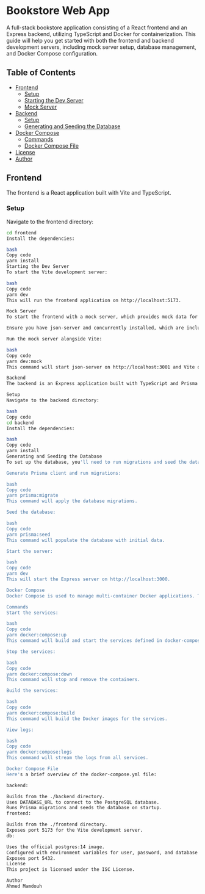 # Bookstore Web App

A full-stack bookstore application consisting of a React frontend and an Express backend, utilizing TypeScript and Docker for containerization. This guide will help you get started with both the frontend and backend development servers, including mock server setup, database management, and Docker Compose configuration.

## Table of Contents

- [Frontend](#frontend)
  - [Setup](#setup)
  - [Starting the Dev Server](#starting-the-dev-server)
  - [Mock Server](#mock-server)
- [Backend](#backend)
  - [Setup](#setup-1)
  - [Generating and Seeding the Database](#generating-and-seeding-the-database)
- [Docker Compose](#docker-compose)
  - [Commands](#commands)
  - [Docker Compose File](#docker-compose-file)
- [License](#license)
- [Author](#author)

## Frontend

The frontend is a React application built with Vite and TypeScript.

### Setup

Navigate to the frontend directory:

```bash
cd frontend
Install the dependencies:

bash
Copy code
yarn install
Starting the Dev Server
To start the Vite development server:

bash
Copy code
yarn dev
This will run the frontend application on http://localhost:5173.

Mock Server
To start the frontend with a mock server, which provides mock data for development:

Ensure you have json-server and concurrently installed, which are included in the devDependencies in your package.json.

Run the mock server alongside Vite:

bash
Copy code
yarn dev:mock
This command will start json-server on http://localhost:3001 and Vite on http://localhost:5173. The mock server uses db.json to provide mock data.

Backend
The backend is an Express application built with TypeScript and Prisma for database interactions.

Setup
Navigate to the backend directory:

bash
Copy code
cd backend
Install the dependencies:

bash
Copy code
yarn install
Generating and Seeding the Database
To set up the database, you'll need to run migrations and seed the database. Use the following commands:

Generate Prisma client and run migrations:

bash
Copy code
yarn prisma:migrate
This command will apply the database migrations.

Seed the database:

bash
Copy code
yarn prisma:seed
This command will populate the database with initial data.

Start the server:

bash
Copy code
yarn dev
This will start the Express server on http://localhost:3000.

Docker Compose
Docker Compose is used to manage multi-container Docker applications. The setup includes a frontend, backend, and PostgreSQL database.

Commands
Start the services:

bash
Copy code
yarn docker:compose:up
This command will build and start the services defined in docker-compose.yml. It also runs database migrations and seeds the database.

Stop the services:

bash
Copy code
yarn docker:compose:down
This command will stop and remove the containers.

Build the services:

bash
Copy code
yarn docker:compose:build
This command will build the Docker images for the services.

View logs:

bash
Copy code
yarn docker:compose:logs
This command will stream the logs from all services.

Docker Compose File
Here's a brief overview of the docker-compose.yml file:

backend:

Builds from the ./backend directory.
Uses DATABASE_URL to connect to the PostgreSQL database.
Runs Prisma migrations and seeds the database on startup.
frontend:

Builds from the ./frontend directory.
Exposes port 5173 for the Vite development server.
db:

Uses the official postgres:14 image.
Configured with environment variables for user, password, and database name.
Exposes port 5432.
License
This project is licensed under the ISC License.

Author
Ahmed Mamdouh